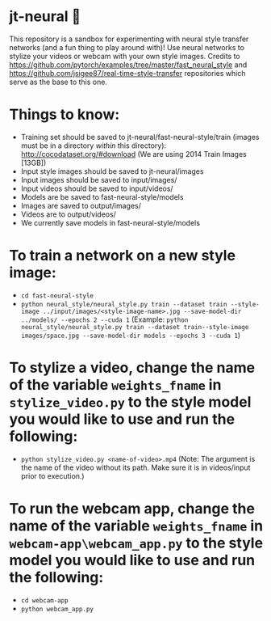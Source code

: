 # jt-neural :rocket:

This repository is a sandbox for experimenting with neural style transfer networks (and a fun thing to play around with)! Use neural networks to stylize your videos or webcam with your own style images. Credits to https://github.com/pytorch/examples/tree/master/fast_neural_style and https://github.com/jsigee87/real-time-style-transfer repositories which serve as the base to this one.

# Things to know:
* Training set should be saved to jt-neural/fast-neural-style/train (images must be in a directory *within* this directory): http://cocodataset.org/#download (We are using 2014 Train Images [13GB])
* Input style images should be saved to jt-neural/images
* Input images should be saved to input/images/
* Input videos should be saved to input/videos/
* Models are be saved to fast-neural-style/models
* Images are saved to output/images/
* Videos are to output/videos/
* We currently save models in fast-neural-style/models

# To train a network on a new style image:
* `cd fast-neural-style`
* `python neural_style/neural_style.py train --dataset train --style-image ../input/images/<style-image-name>.jpg --save-model-dir ../models/ --epochs 2 --cuda 1` (Example: `python neural_style/neural_style.py train --dataset train--style-image images/space.jpg --save-model-dir models --epochs 3 --cuda 1`)

# To stylize a video, change the name of the variable `weights_fname` in `stylize_video.py` to the style model you would like to use and run the following:
* `python stylize_video.py <name-of-video>.mp4` (Note: The argument is the name of the video without its path. Make sure it is in videos/input prior to execution.)

# To run the webcam app, change the name of the variable `weights_fname` in `webcam-app\webcam_app.py` to the style model you would like to use and run the following:
* `cd webcam-app`
* `python webcam_app.py`